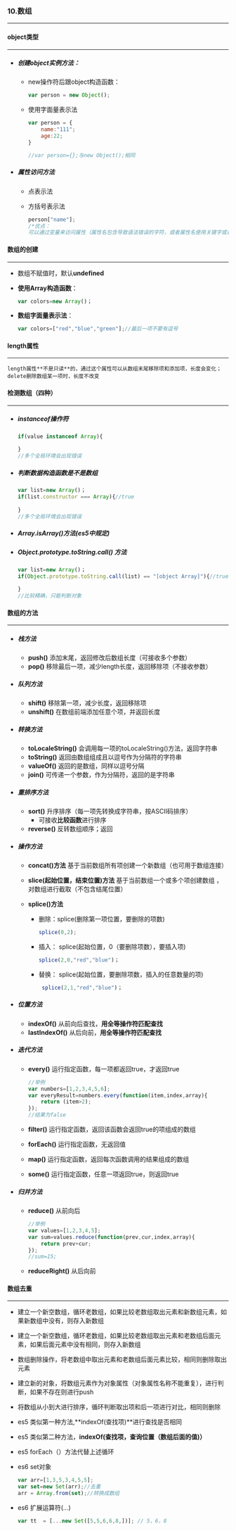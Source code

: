 ### 10.数组

***



#### object类型

***

- ##### 创建object实例方法：

  - new操作符后跟object构造函数：

    ```javascript
    var person = new Object();
    ```

  - 使用字面量表示法

    ````javascript
    var person = {
        name:"111";
        age:22;
    }
    
    //var person={};与new Object();相同
    ````

- ##### 属性访问方法

  - 点表示法

  - 方括号表示法

    ````javascript
    person["name"];
    /*优点：
    可以通过变量来访问属性（属性名包含导致语法错误的字符，或者属性名使用关键字或者保留字也可以）*/
    ````






#### 数组的创建

***

- 数组不赋值时，默认**undefined**

- **使用Array构造函数**： 

  ```javascript
  var colors=new Array()；
  ```

- **数组字面量表示法**：

  ```javascript
  var colors=["red","blue","green"];//最后一项不要有逗号
  ```





#### length属性

***

 	length属性**不是只读**的，通过这个属性可以从数组末尾移除项和添加项，长度会变化；delete删除数组某一项时，长度不改变





#### 检测数组（四种）

***

- ##### instanceof操作符

  ```javascript
  if(value instanceof Array){
      
  }
  //多个全局环境会出现错误
  ```

- ##### 判断数据构造函数是不是数组   

  ```javascript
  var list=new Array()；
  if(list.constructor === Array){//true
      
  }
  //多个全局环境会出现错误
  ```

- ##### Array.isArray()方法(es5中规定)

- ##### Object.prototype.toString.call() 方法

  ````javascript
  var list=new Array()；
  if(Object.prototype.toString.call(list) == "[object Array]"){//true
      
  }
  //比较精确，只能判断对象
  ````

  



#### 数组的方法

***

- ##### 栈方法

  - **push()**   添加末尾，返回修改后数组长度（可接收多个参数）
  - **pop()**   移除最后一项，减少length长度，返回移除项（不接收参数）

- ##### 队列方法

  - **shift()**  移除第一项，减少长度，返回移除项
  - **unshift()**   在数组前端添加任意个项，并返回长度

- ##### **转换方法**

  - **toLocaleString()**   会调用每一项的toLocaleString()方法，返回字符串
  - **toString()**  返回由数组组成且以逗号作为分隔符的字符串
  - **valueOf()**   返回的是数组，同样以逗号分隔
  - **join()**  可传递一个参数，作为分隔符，返回的是字符串

- ##### 重排序方法

  - **sort()**  升序排序（每一项先转换成字符串，按ASCII码排序）
    - 可接收**比较函数**进行排序
  - **reverse()**   反转数组顺序；返回

- ##### 操作方法

  - **concat()方法**    基于当前数组所有项创建一个新数组（也可用于数组连接）

  - **slice(起始位置，结束位置)方法**    基于当前数组一个或多个项创建数组  ，对数组进行截取（不包含结尾位置）

  - **splice()方法**
    - 删除：splice(删除第一项位置，要删除的项数)   
    
      ```javascript
      splice(0,2);
      ```
    
    - 插入： splice(起始位置，0（要删除项数），要插入项)   
    
      ```javascript
      splice(2,0,"red","blue")；
      ```
    
    - 替换： splice(起始位置，要删除项数，插入的任意数量的项)  
    
      ```javascript
       splice(2,1,"red","blue")；
      ```

- ##### 位置方法

  - **indexOf()**  从前向后查找，**用全等操作符匹配查找**
  - **lastIndexOf()**  从后向前，**用全等操作符匹配查找** 

- ##### 迭代方法

  - **every()**   运行指定函数，每一项都返回true，才返回true

    ```javascript
    //举例
    var numbers=[1,2,3,4,5,6];
    var everyResult=numbers.every(function(item,index,array){
        return (item>2);
    });
    //结果为false
    ```

  - **filter()**    运行指定函数，返回该函数会返回true的项组成的数组

  - **forEach()**   运行指定函数，无返回值

  - **map()**    运行指定函数，返回每次函数调用的结果组成的数组

  - **some()**   运行指定函数，任意一项返回true，则返回true

- ##### 归并方法

  - **reduce()**   从前向后
  
    ```javascript
    //举例
    var values=[1,2,3,4,5];
    var sum=values.reduce(function(prev,cur,index,array){
        return prev+cur;
    });
    //sum=15;
    ```
  
  - **reduceRight()**    从后向前





#### 数组去重

***

- 建立一个新空数组，循环老数组，如果比较老数组取出元素和新数组元素，如果新数组中没有，则存入新数组

- 建立一个新空数组，循环老数组，如果比较老数组取出元素和老数组后面元素，如果后面元素中没有相同，则存入新数组

- 数组删除操作，将老数组中取出元素和老数组后面元素比较，相同则删除取出元素

- 建立新的对象，将数组元素作为对象属性（对象属性名称不能重复），进行判断，如果不存在则进行push

- 将数组从小到大进行排序，循环判断取出项和后一项进行对比，相同则删除

- es5  类似第一种方法,**indexOf(查找项)**进行查找是否相同

- es5  类似第二种方法，**indexOf(查找项，查询位置（数组后面的值)）** 

- es5  forEach（）方法代替上述循环

- es6  set对象 

  ```javascript
  var arr=[1,3,5,3,4,5,5];
  var set=new Set(arr);//去重
  arr = Array.from(set);//转换成数组
  ```

- es6  扩展运算符(...)

  ```javascript
  var tt  = [...new Set([5,5,6,6,8,])]; // 5，6，8
  ```



